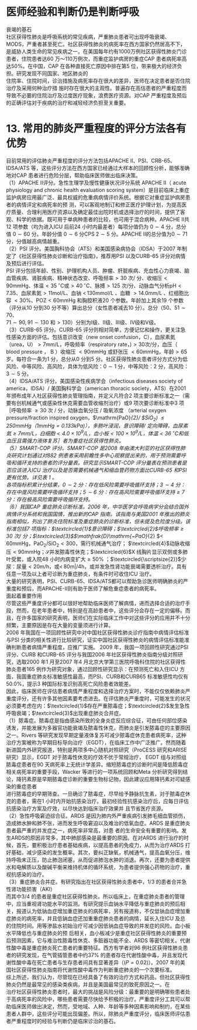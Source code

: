 # 医师经验和判断仍是判断呼吸  
衰竭的基石  
社区获得性肺炎是呼吸系统的常见疾病，严重肺炎患者可出现呼吸衰竭、MODS，严重者甚至死亡。社区获得性肺炎的病死率在西方国家仍然居高不下，是威胁人类生命的常见疾病之一。在美国每年约有1000万例社区获得性肺炎门诊患者，住院患者达60 万～110万例次，而重症监护病房的重症CAP 患者病死率高达$50\%$。在中国，CAP 在各种直接死亡原因中排在第5 位，带来极大的经济负担。研究发现不同国家、地区肺炎的  
住院率、住院时间，诊治措施及病死率存在很大的差异，医师在决定患者是否住院治疗及采用何种治疗措 施时存在很大的主观性。普遍存在高估患者的严重程度而导致不必要的住院治疗及过度医疗现象，浪费医疗资源。对CAP 严重程度及预后的正确评估对于疾病的治疗和减轻经济负担至关重要。  
# 13. 常用的肺炎严重程度的评分方法各有优势  
目前常用的评估肺炎严重程度的评分方法包括APACHE Ⅱ、PSI、CRB-65、IDSA/ATS 等，这些评分方法在西方国家已经通过大样本的回顾性分析，能够准确地对CAP 患者进行危险分层，帮助临床医师做出临床决策。  
（1）APACHE Ⅱ评分。急性生理学及慢性健康状况评分系统 APACHE  Ⅱ（ acute physiology and chronic  health evaluation scoring system）是目前临床上重症监护病房应用最广泛、最具权威的危重病病情评价系统。根据它对重症监护病房患者的病情评定和病死率的预 测，可以客观地制订和修正医疗护理计划，为提高医疗质量、合理利用医疗资源以及确定最佳出院时机或选择治疗的时间，提供了客观、科学的依据。既可用于单病种患者的比较，也可用于混合病种。APACHE Ⅱ共12 项参数（均为进入ICU 后前24 小时内最差者）每项分值仍为 $0\sim4$  分，总分值 $0\sim60$  分。年龄分值 $0\sim6$ 分$\mathrm{CPS}\;2\sim5$ 分。APACHE Ⅱ的总分值为$0\sim71$分，分值越高病情越重。  
（2）PSI 评分。美国胸科协会（ATS）和美国感染病协会（IDSA）于2007 年制定了《社区获得性肺炎诊断和治疗指南》，推荐用PSI 以及CURB-65 评分对病情及预后进行评估。  
PSI 评分包括年龄、性别、护理机构人员、肿瘤、肝脏疾病、充血性心力衰竭、脑血管疾病、肾脏疾病、精神状态改变、呼吸频率$>30$ 次/ 分、收缩压$<90\mathrm{mmHg}$、体温$<35\,^{\circ}\mathrm{C}$或$>40\,^{\circ}\mathrm{C}$、脉搏$>125$ 次/分、动脉血气分析$\mathrm{pH}<7.35$、血尿素氮$>11\mathrm{mol/L}$、血钠 $<\,130\mathrm{mmol/L}$ 、血糖 $>14.0\mathrm{mm}/\mathrm{L}$ 、红细胞比容 $<30\%$、$\mathrm{POZ}<60\mathrm{mmHg}$ 和胸腔积液20 个参数。年龄加上其余19 个参数（评分从10 分到30 分不等）算出总分（女性患者减去10 分）。总分（50、$51\sim70$、  
$71\sim90,91\sim130$ 和$>130$）分别为Ⅰ级、Ⅱ级、Ⅲ级、Ⅳ级和Ⅴ级。  
（3）CURB-65 评分。CURB-65 评分则相对简单，方便记忆和操作，更关注急性感染方面的评估。包括意识改变（new onset confusion，C），血尿素氮（urea，U）$>7\mathrm{mm}/\mathrm{L}$，呼吸频率（respiratory rate，$)>30$次/分，血压（ blood pressure ， B ）收缩压 $<90\mathrm{mmHg}$  或舒张压 $<60\mathrm{mmHg}$，年龄$>65$ 岁。每符合一条为1 分，总分从0 分到5 分。社区获得性肺炎患者评分方式分为低风险、中等风险、高风险，具体为低风险：$0\sim1$ 分，中等风险：2 分，高风险：$3\sim5$ 分。  
（4）IDSA/ATS 评分。美国感染性疾病学会（infectious diseases society of america，IDSA）/ 美国胸科学会（american thoracic society，ATS）在2001 年颁布成年人社区获得性肺炎管理指南，并定义凡符合2 项主要诊断标准之一（需要有创机械通气或感染性休克需要血管收缩剂治疗）或9 项次要诊断标准中3 项［呼吸频率 $\geqslant30$  次 /  分，动脉血氧分压 /  吸氧浓度
 （arterial oxygen pressure/fraction inspired oxygen，$\mathrm{PaO}_{2}/
$$\mathrm{SiO}_{2})\ \leqslant250\mathrm{mm}\mathrm{Hg}$（$1\mathrm{mmHg}{=}0.133\mathrm{kPa})$），多肺叶浸润，意识障碍/ 定向障碍，血尿素氮$\geqslant7\mathrm{mm}/\mathrm{L}$，白细胞$<4.0\times10^{9}/\mathrm{L}$，血小板$<100\times10^{9}/\mathrm{L}$，体温$<36\,^{\circ}\mathrm{C}$和低血压且需强力液体复苏］者为重症社区获得性肺炎。  
（5）SMART-COP 评分。SMART-COP 是2008 年由澳大利亚的社区获得性肺炎研究计划通过对882 例患者采用前瞻性多中心观察提出来的，用于预测需要呼吸和循环支持的患者的评分量表。研究显示SMART-COP 评分量表在预测患者是否应该进入ICU 治疗以及是否需要机械通气和缩血管药物方面比CURB-65 和PSI  更有优势。详见表 1 。  
各项指标积累计分结果，$0\sim2$ 分：存在低风险需要呼吸循环支持；$3\sim4$ 分：存在中度风险需要呼吸循环支持；$5\sim6$ 分：存在高风险需要呼吸循环支持$\geqslant7$分：存在极高风险需要呼吸循环支持。  
（6）我国CAP 重症肺炎诊断标准。2006 年，中华医学会呼吸病学分会结合国外病情评分系统和我国国情，推出新的CAP 指南。该指南与美国2001 年推出的肺炎指南相似，列出了肺炎住院标准及重症肺炎的诊断标准，但未提及危险度分级。该标准包括7 项指标：$\textcircled{1}$意识障碍；$\textcircled{2}$呼吸频率$\geqslant30$ 次/ 分；$\textcircled{3}$$\mathfrak{D}\mathrm{~PaO}_{2}
$$<\,60\mathrm{mmHg}$，$\mathrm{PaO}_{2}/\mathrm{SiO}_{2}<300$，需行机械通气治疗；
$\textcircled{4}$动脉收缩压$<90\mathrm{mmHg}$；$\mathcal{S}$并发脓毒性休克；$\textcircled{6}$X 线胸片显示双侧或多肺叶受累，或入院48 小时内病变扩大$\geqslant50\%$ ；$\textcircled{\scriptsize{2}}$少尿：尿量$<20\mathrm{m/h}$，或$<\,80\mathrm{m}|/4\mathrm{h}$，或并发急性肾功能衰竭需要透析治疗。具有任意一项及以上者可诊断为重症肺炎，有条件时可收住ICU 治疗。  
大量的研究表明，PSI、CURB-65、IDSA/ATS都可以帮助急诊医师明确肺炎的严重度和预后，而APACHE-Ⅱ则有助于医师了解危重症患者的病死率。  
面起着重要作用  
尽管这些严重度评分都可以很好地帮助临床医师了解病情，进而选择合适的治疗手段，然而，在老年患者中，特别是在高龄患者中，这些评分会存在一定的偏移。而且，在许多国家的研究表明，医师们在实际临床工作中对这些评分的应用并不十分频繁，主要原因是存在大量的变量须进行计算。  
2006 年我国在一项回顾性研究中对中国社区获得性肺炎诊疗指南中病情评估标准与PSI 分类的相关性进行比较研究，证实中国社区获得性肺炎的病情评估标准能准确判断患者病情严重程度，应推广实施。 2009 年，我国一项回顾性研究通过PSI 评分、CURB 和CURB-65 评分与我国2006 年社区获得性肺炎指南分级对照研究，选取2000 年1 月至2007 年4 月北京大学第三医院呼吸科住院的社区获得性肺炎患者165 例作为研究对象，通过回顾性研究显示：在预测死亡和入住ICU 方面，我国重症肺炎标准敏感性最高，而PSI、CURB和CURB65 标准敏感性均仅有$50.0\%$，提示3 种国际标准识别高死亡风险患者效能差。  
因此，临床医师在评估患者病情严重程度和选择治疗方案时，不能仅仅依赖肺炎严重度评分，还有许多其他因素要考虑进去。在评估肺炎严重度时，可能发生的状况必须要考虑在内：$\textcircled{1}$存在严重脓毒症；$\textcircled{2}$发生急性呼吸衰竭；$\textcircled{3}$出现重症肺炎合并症。  
（1）脓毒症。脓毒症是指由感染所致的全身炎症反应综合征，可由任何部位感染诱发，并能发展为多器官功能衰竭及脓毒性休克，而肺炎是引发脓毒症的主要原因之一。Rivers 等研究发现早期定量液体复苏可减少脓毒症休克患者病死率，这种治疗方案被称为早期目标导向治疗（EGDT），在临床工作中广泛推广。然而随着新进国内外研究报道，特别是两项多中心随机对照研究（ProCESS 研究和ARISE 研究）显示，EGDT  对于脓毒性休克的疗效不优于常规治疗， EGDT 组与对照组脓毒症患者在90 天病死率上无统计学差异。缩短脓毒症的诊断时间是降低脓毒症相关病死率的重要手段，Wacker 等进行的一项系统回顾和Meta 分析研究得到结论，降钙素原是早期脓毒症诊断的重要生物标记物，因此建议应用降钙素对可疑感染的重症患者  
进行脓毒症的早期筛查。一旦确诊了脓毒症，尽早给予静脉抗生素，对于脓毒症休克的患者，需在1 小时内开始抗感染治疗。最初经验性抗感染治疗后，应每日评估抗感染治疗方案及疗效，以尽快达到临床治疗效果并 且节省医疗资源。  
（2）急性呼吸窘迫综合征。ARDS 是因为肺内外严重疾病引发肺毛细血管损伤，造成肺水肿和肺不张，进而发生呼吸窘迫以及难治的低氧血症。ARDS 是重症肺炎患者最严重的并发症之一，病死率非常高，对患 者的生命安全有重要的影响。发生ARDS的原因非常多，其中肺部感染是最重要的原因。在对ARDS 进行治疗的时候，首先，要积极治疗患者基础疾病，以提高患者的免疫力，从而为治疗ARDS 打好基础，减少感染的发生概率。其次，要纠正缺氧，机械通气，提高血氧分压，维持呼吸末正压，防止肺泡闭塞，从而促进肺泡水肿的消退。再次，还要为患者提供水和电解质以及酸碱平衡来维持机体的循环系统，为患者提供强心药物的治疗，重视抗感染的治疗。  
（3）重症肺炎合并症。有研究指出在社区获得性肺炎患者中，1/3 的患者合并急性肾功能损害（AKI）  
而其中3/4 的患者是重症社区获得性肺炎。所以临床上，在重症肺炎患者的管理中，应当重视肾功能水平的监测。有研究提示血钠水平降低与重症肺炎的预后相关，报道认为低钠血症增加重症肺炎的病死率，另有报道称，不仅低钠血症增加重症肺炎的病死率，并且低钠血症还加重重症肺炎患者的病情，延长入住ICU 及总的住院时间。用等渗盐水初始治疗可减少因低钠血症导致的并发症的风险。血小板水平降低也与重症肺炎的预 后相关，血小板减少是重症社区获得性肺炎的重要预后预测因素，它与难治性脓毒性休克、多脏器功能不全、ARDS 等密切相关。代谢性酸中毒是重症肺炎死亡患者的重要特征。西方有学者对96 例社区获得性肺炎患者的研究发现，在气管插管患者中约$37\%$ 的患者存在代谢性酸中毒，并且发现代谢性酸中毒在死亡患者与生存患者间具有显著差异（$\scriptstyle(P=0.02)$）。2007 年的美国社区获得性肺炎指南将代谢性酸中毒作为判断重症肺炎的一个次要标准。  
综上所述，我们认为，尽管现在已经具备了有效的治疗方式和药品，但社区获得性肺炎仍然是最常见的感染类疾病，并且是美国最常见的致死原因之一。在  
治疗社区获得性肺炎患者时，最大的挑战是风险分级：最重要的是明确哪些患者处于高病死率的风险中，哪些患者需要尽快给予积极的治疗。严重度评分工具可以帮助临床医师做出决定，然而，受地域、人种、年龄等多种因素影响和制约，在某些患者人群中，这些评分可能出现偏差。所以，除肺炎严重度评分，临床医师评估患者严重程度时的经验与判断仍是临床诊治的基石。  
